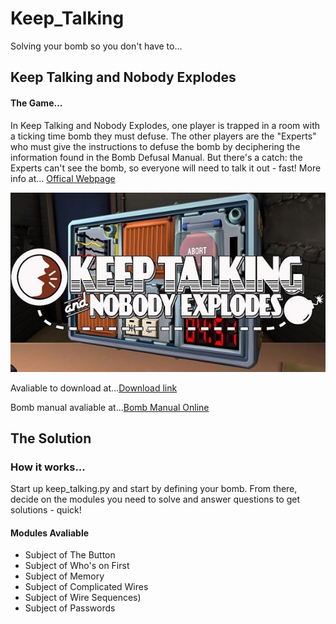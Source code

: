 # Keep_Talking
Solving your bomb so you don't have to...



## Keep Talking and Nobody Explodes
#### The Game...
In Keep Talking and Nobody Explodes, one player is trapped in a room with a ticking time bomb they must defuse. The other players are the "Experts" who must give the instructions to defuse the bomb by deciphering the information found in the Bomb Defusal Manual. But there's a catch: the Experts can't see the bomb, so everyone will need to talk it out - fast! More info at... [Offical Webpage](http://www.keeptalkinggame.com/)

![Screenshot](keeptalking.jpeg)

Avaliable to download at...[Download link](http://www.dlcompare.com/games/100003858/buy-keep-talking-and-nobody-explodes-key)

Bomb manual avaliable at...[Bomb Manual Online](http://www.bombmanual.com/)



## The Solution
### How it works...
Start up keep_talking.py and start by defining your bomb.
From there, decide on the modules you need to solve and answer questions to get solutions - quick!

#### Modules Avaliable
* Subject of The Button
* Subject of Who's on First
* Subject of Memory
* Subject of Complicated Wires
* Subject of Wire Sequences)
* Subject of Passwords
